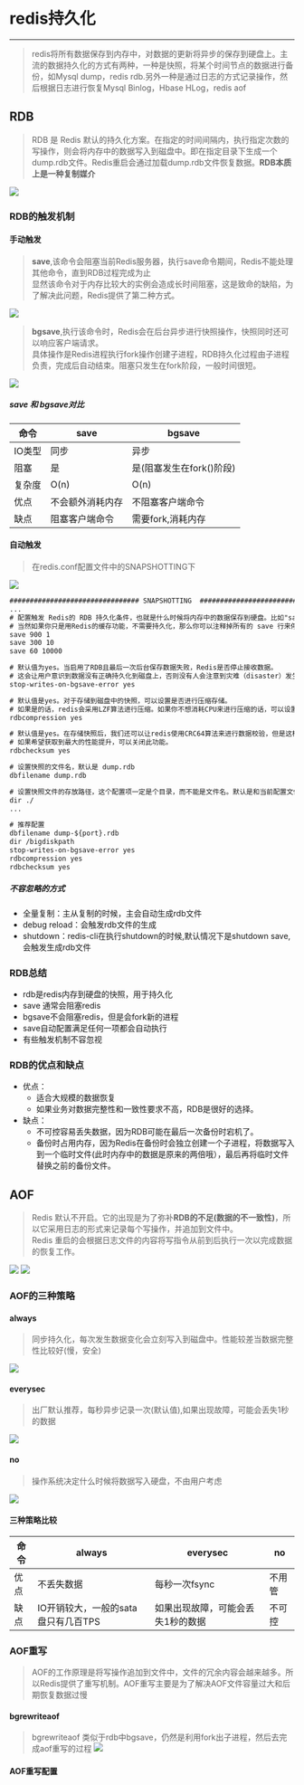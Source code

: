 # redis持久化
---
> redis将所有数据保存到内存中，对数据的更新将异步的保存到硬盘上。主流的数据持久化的方式有两种，一种是快照，将某个时间节点的数据进行备份，如Mysql dump，redis rdb.另外一种是通过日志的方式记录操作，然后根据日志进行恢复Mysql Binlog，Hbase HLog，redis aof

## RDB
> RDB 是 Redis 默认的持久化方案。在指定的时间间隔内，执行指定次数的写操作，则会将内存中的数据写入到磁盘中。即在指定目录下生成一个dump.rdb文件。Redis重启会通过加载dump.rdb文件恢复数据。**RDB本质上是一种复制媒介**

![](./img/rdb.png)

### RDB的触发机制
#### 手动触发
> **save**,该命令会阻塞当前Redis服务器，执行save命令期间，Redis不能处理其他命令，直到RDB过程完成为止<br/>
显然该命令对于内存比较大的实例会造成长时间阻塞，这是致命的缺陷，为了解决此问题，Redis提供了第二种方式。

![](./img/rdb-save.png)

> **bgsave**,执行该命令时，Redis会在后台异步进行快照操作，快照同时还可以响应客户端请求。<br/>
具体操作是Redis进程执行fork操作创建子进程，RDB持久化过程由子进程负责，完成后自动结束。阻塞只发生在fork阶段，一般时间很短。

![](./img/rdb-bgsave.png)

##### save 和 bgsave对比
命令|save|bgsave
-|-|-
IO类型|同步|异步
阻塞|是|是(阻塞发生在fork()阶段)
复杂度|O(n)|O(n)
优点|不会额外消耗内存|不阻塞客户端命令
缺点|阻塞客户端命令|需要fork,消耗内存

#### 自动触发
> 在redis.conf配置文件中的SNAPSHOTTING下

![](./img/rdb-自动.png)

```txt
################################ SNAPSHOTTING  ################################
...
# 配置触发 Redis的 RDB 持久化条件，也就是什么时候将内存中的数据保存到硬盘。比如"save m n"。表示m秒内数据集存在n次修改时，自动触发bgsave
# 当然如果你只是用Redis的缓存功能，不需要持久化，那么你可以注释掉所有的 save 行来停用保存功能。可以直接一个空字符串来实现停用：save ""
save 900 1
save 300 10
save 60 10000

# 默认值为yes。当启用了RDB且最后一次后台保存数据失败，Redis是否停止接收数据。
# 这会让用户意识到数据没有正确持久化到磁盘上，否则没有人会注意到灾难（disaster）发生了。如果Redis重启了，那么又可以重新开始接收数据了
stop-writes-on-bgsave-error yes

# 默认值是yes。对于存储到磁盘中的快照，可以设置是否进行压缩存储。
# 如果是的话，redis会采用LZF算法进行压缩。如果你不想消耗CPU来进行压缩的话，可以设置为关闭此功能，但是存储在磁盘上的快照会比较大。
rdbcompression yes

# 默认值是yes。在存储快照后，我们还可以让redis使用CRC64算法来进行数据校验，但是这样做会增加大约10%的性能消耗
# 如果希望获取到最大的性能提升，可以关闭此功能。
rdbchecksum yes

# 设置快照的文件名，默认是 dump.rdb
dbfilename dump.rdb

# 设置快照文件的存放路径，这个配置项一定是个目录，而不能是文件名。默认是和当前配置文件保存在同一目录。
dir ./
...
```

```txt
# 推荐配置
dbfilename dump-${port}.rdb
dir /bigdiskpath
stop-writes-on-bgsave-error yes
rdbcompression yes
rdbchecksum yes
```
##### 不容忽略的方式
- 全量复制：主从复制的时候，主会自动生成rdb文件
- debug reload：会触发rdb文件的生成
- shutdown：redis-cli在执行shutdown的时候,默认情况下是shutdown save,会触发生成rdb文件

### RDB总结
- rdb是redis内存到硬盘的快照，用于持久化
- save 通常会阻塞redis
- bgsave不会阻塞redis，但是会fork新的进程
- save自动配置满足任何一项都会自动执行
- 有些触发机制不容忽视

### RDB的优点和缺点
- 优点：
	- 适合大规模的数据恢复
	- 如果业务对数据完整性和一致性要求不高，RDB是很好的选择。
- 缺点：
	- 不可控容易丢失数据，因为RDB可能在最后一次备份时宕机了。
	- 备份时占用内存，因为Redis在备份时会独立创建一个子进程，将数据写入到一个临时文件(此时内存中的数据是原来的两倍哦），最后再将临时文件替换之前的备份文件。

## AOF
> Redis 默认不开启。它的出现是为了弥补**RDB的不足(数据的不一致性)**，所以它采用日志的形式来记录每个写操作，并追加到文件中。<br/>
Redis 重启的会根据日志文件的内容将写指令从前到后执行一次以完成数据的恢复工作。

![](./img/aof1.png)
![](./img/aof2.png)

### AOF的三种策略
#### always
> 同步持久化，每次发生数据变化会立刻写入到磁盘中。性能较差当数据完整性比较好(慢，安全)

![](./img/aof-always.png)

#### everysec
> 出厂默认推荐，每秒异步记录一次(默认值),如果出现故障，可能会丢失1秒的数据

![](./img/aof-everysec.png)

#### no
> 操作系统决定什么时候将数据写入硬盘，不由用户考虑

![](./img/aof-no.png)

#### 三种策略比较
命令|always|everysec|no
-|-|-|-
优点|不丢失数据|每秒一次fsync|不用管
缺点|IO开销较大，一般的sata盘只有几百TPS|如果出现故障，可能会丢失1秒的数据|不可控

### AOF重写
> AOF的工作原理是将写操作追加到文件中，文件的冗余内容会越来越多。所以Redis提供了重写机制。AOF重写主要是为了解决AOF文件容量过大和后期恢复数据过慢

#### bgrewriteaof
> bgrewriteaof 类似于rdb中bgsave，仍然是利用fork出子进程，然后去完成aof重写的过程
![](./img/aof-bgrewriteaof.png)

#### AOF重写配置

